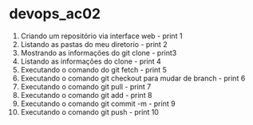 # devops_ac02

1) Criando um repositório via interface web - print 1
2) Listando as pastas do meu diretorio - print 2
3) Mostrando as informações do git clone - print3
4) Listando as informações do clone - print 4
5) Executando o comando do git fetch - print 5
6) Executando o comando git checkout para mudar de branch - print 6
7) Executando o comando git pull - print 7
8) Executando o comando git add - print 8
9) Executando o comando git commit -m - print 9
10) Executando o comando git push - print 10
